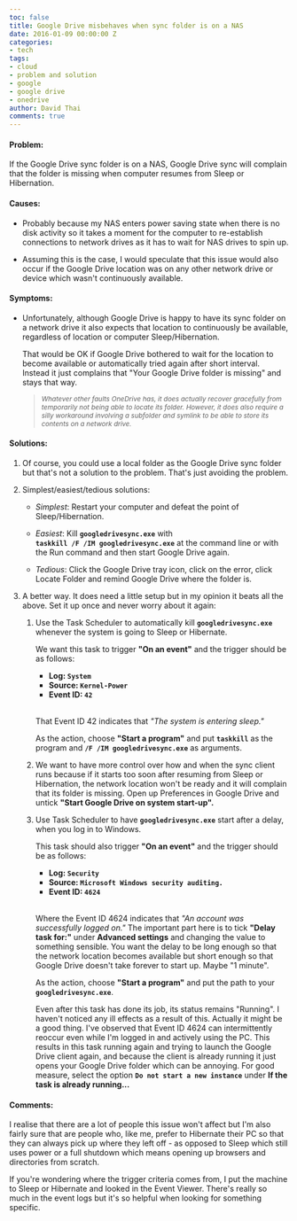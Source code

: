 ```yaml
---
toc: false
title: Google Drive misbehaves when sync folder is on a NAS
date: 2016-01-09 00:00:00 Z
categories:
- tech
tags:
- cloud
- problem and solution
- google
- google drive
- onedrive
author: David Thai
comments: true
---
```


#### Problem:
If the Google Drive sync folder is on a NAS, Google Drive sync will complain that the folder is missing when computer resumes from Sleep or Hibernation.

#### Causes:
* Probably because my NAS enters power saving state when there is no disk activity so it takes a moment for the computer to re-establish connections to network drives as it has to wait for NAS drives to spin up.

* Assuming this is the case, I would speculate that this issue would also occur if the Google Drive location was on any other network drive or device which wasn't continuously available.
 
#### Symptoms:
* Unfortunately, although Google Drive is happy to have its sync folder on a network drive it also expects that location to continuously be available, regardless of location or computer Sleep/Hibernation.
 
  That would be OK if Google Drive bothered to wait for the location to become  available or automatically tried again after short interval. Instead it just complains that "Your Google Drive folder is missing" and stays that way.

   <blockquote style="font-size:12px; font-style: oblique;">Whatever other faults OneDrive has, it does actually recover gracefully from temporarily not being able to locate its folder. However, it does also require a silly workaround involving a subfolder and symlink to be able to store its contents on a network drive.</blockquote>
   

#### Solutions:
1. Of course, you could use a local folder as the Google Drive sync folder but that's not a solution to the problem. That's just avoiding the problem.

2. Simplest/easiest/tedious solutions:
    +   *Simplest*: Restart your computer and defeat the point of Sleep/Hibernation.
    
    +   *Easiest*: Kill **`googledrivesync.exe`** with  
        **`taskkill /F /IM googledrivesync.exe`** at the command line or with the Run command and then start Google Drive again.
    
    +  *Tedious*:   Click the Google Drive tray icon, click on the error, click Locate Folder and remind Google Drive where the folder is.
    
3. A better way. It does need a little setup but in my opinion it beats all the above. Set it up once and never worry about it again:  
    1. Use the Task Scheduler to automatically kill **`googledrivesync.exe`** whenever the system is going to Sleep or Hibernate.
    
        We want this task to trigger **"On an event"** and the trigger should be as follows:
        
        - **Log: `System`**  
        - **Source: `Kernel-Power`**  
        - **Event ID: `42`**
<br /><br />

       That Event ID 42 indicates that *"The system is entering sleep."*
        
        As the action, choose **"Start a program"** and put **`taskkill`** as the program and **`/F /IM googledrivesync.exe`** as arguments.  

    2. We want to have more control over how and when the sync client runs because if it starts too soon after resuming from Sleep or Hibernation, the network location won't be ready and it will complain that its folder is missing.  Open up Preferences in Google Drive and untick **"Start Google Drive on system start-up".**  

    3. Use Task Scheduler to have **`googledrivesync.exe`** start after a delay, when you log in to Windows.
    
        This task should also trigger **"On an event"** and the trigger should be as follows:

        - **Log: `Security`**  
        - **Source: `Microsoft Windows security auditing.`**  
        - **Event ID: `4624`**
<br /><br />

       Where the Event ID 4624 indicates that *"An account was successfully logged on."* The important part here is to tick **"Delay task for:"** under **Advanced settings** and changing the value to something sensible. You want the delay to be long enough so that the network location becomes available but short enough so that Google Drive doesn't take forever to start up. Maybe "1 minute".

        As the action, choose **"Start a program"** and put the path to your **`googledrivesync.exe`**.
        
        Even after this task has done its job, its status remains "Running". I haven't noticed any ill effects as a result of this. Actually it might be a good thing. I've observed that Event ID 4624 can intermittently reoccur even while I'm logged in and actively using the PC. This results in this task running again and trying to launch the Google Drive client again, and because the client is already running it just opens your Google Drive folder which can be annoying. For good measure, select the option **`Do not start a new instance`** under **If the task is already running...**
        
#### Comments:
I realise that there are a lot of people this issue won't affect but I'm also fairly sure that are people who, like me, prefer to Hibernate their PC so that they can always pick up where they left off - as opposed to Sleep which still uses power or a full shutdown which means opening up browsers and directories from scratch.

If you're wondering where the trigger criteria comes from, I put the machine to Sleep or Hibernate and looked in the Event Viewer. There's really so much in the event logs but it's so helpful when looking for something specific.


